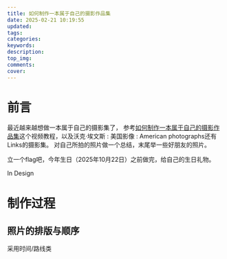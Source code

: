 ```yaml
---
title: 如何制作一本属于自己的摄影作品集
date: 2025-02-21 10:19:55
updated:
tags:
categories:
keywords:
description:
top_img:
comments:
cover:
---
```


# 前言

最近越来越想做一本属于自己的摄影集了，
参考[如何制作一本属于自己的摄影作品集](https://www.bilibili.com/video/BV1wt4y1Y7ch/?spm_id_from=333.337.search-card.all.click&vd_source=851eb39e369398dfd488218128ad07b6)这个视频教程，以及沃克·埃文斯 : 美国影像 : American photographs还有Links的摄影集。
对自己所拍的照片做一个总结，末尾举一些好朋友的照片。

立一个flag吧，今年生日（2025年10月22日）之前做完，给自己的生日礼物。

In Design

# 制作过程

## 照片的排版与顺序

采用时间/路线类
